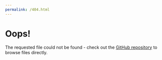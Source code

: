 ```yaml
---
permalink: /404.html
---
```


# Oops!

The requested file could not be found - check out the
[GitHub repository](https://github.com/ubclaunchpad/slides) to browse files directly.
